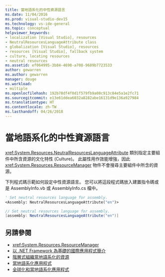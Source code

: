 ```yaml
---
title: 當地語系化的中性資源語言
ms.date: 11/04/2016
ms.prod: visual-studio-dev15
ms.technology: vs-ide-general
ms.topic: conceptual
helpviewer_keywords:
- localization [Visual Studio], resources
- NeutralResourcesLanguageAttribute class
- globalization [Visual Studio], resources
- resources [Visual Studio], fallback system
- culture, locating resources
- neutral resources
ms.assetid: ef064995-3b84-4698-a708-9689b7723533
author: gewarren
ms.author: gewarren
manager: douge
ms.workload:
- multiple
ms.openlocfilehash: 192b78df4f0d1f579fb9a08c913c84e5a1e2fc71
ms.sourcegitcommit: e13e61ddea6032a8282abe16131d9e136a927984
ms.translationtype: HT
ms.contentlocale: zh-TW
ms.lasthandoff: 04/26/2018
---
```

# <a name="neutral-resources-languages-for-localization"></a>當地語系化的中性資源語言

<xref:System.Resources.NeutralResourcesLanguageAttribute> 類別指定主要組件中所含資源的文化特性 (Culture)。 此屬性用作效能增強，因此 <xref:System.Resources.ResourceManager> 物件不會搜尋主要組件中所含的資源。

 下列程式碼示範如何設定中性資源語言。 您可以將這段程式碼放入建置指令碼或是 AssemblyInfo.vb 或 AssemblyInfo.cs 檔中。

```vb
' Set neutral resources language for assembly.
<Assembly: NeutralResourcesLanguageAttribute("en")>

```

```csharp
// Set neutral resources language for assembly.
[assembly: NeutralResourcesLanguageAttribute("en")]
```

## <a name="see-also"></a>另請參閱

- <xref:System.Resources.ResourceManager>
- [以 .NET Framework 為基礎的國際應用程式簡介](../ide/introduction-to-international-applications-based-on-the-dotnet-framework.md)
- [階層式組織當地語系化的資源](../ide/hierarchical-organization-of-resources-for-localization.md)
- [當地語系化應用程式](../ide/localizing-applications.md)
- [全球化和當地語系化應用程式](../ide/globalizing-and-localizing-applications.md)